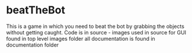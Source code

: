 # beatTheBot
This is a game in which you need to beat the bot by grabbing the objects without getting caught.
Code is in source
	- images used in source for GUI found in top level images folder
all documentation is found in documentation folder